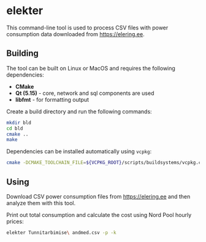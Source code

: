 # elekter

This command-line tool is used to process CSV files with power consumption
data downloaded from https://elering.ee.

## Building

The tool can be built on Linux or MacOS and requires the following dependencies:

* **CMake**
* **Qt (5.15)** - core, network and sql components are used
* **libfmt** - for formatting output

Create a build directory and run the following commands:

```sh
mkdir bld
cd bld
cmake ..
make
```

Dependencies can be installed automatically using `vcpkg`:

```sh
cmake -DCMAKE_TOOLCHAIN_FILE=${VCPKG_ROOT}/scripts/buildsystems/vcpkg.cmake ..
```

## Using

Download CSV power consumption files from https://elering.ee and then analyze
them with this tool.

Print out total consumption and calculate the cost using Nord Pool hourly prices:

```sh
elekter Tunnitarbimise\ andmed.csv -p -k
```

